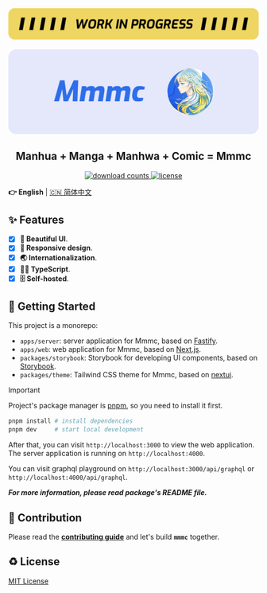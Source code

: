 <picture>
  <img alt="WIP" src="./assets/WIP.png">
</picture>

<br/>
<br/>

<picture>
  <source media="(prefers-color-scheme: dark)" srcset="./assets/banner-dark.png">
  <img alt="Mmmc Banner" src="./assets/banner-light.png">
</picture>

<h2 align="center">Manhua + Manga + Manhwa + Comic = Mmmc</h2>

<p align="center">
  <a href="https://github.com/blackcater-labs/mmmc">
   <img src="https://img.shields.io/github/downloads/blackcater-labs/mmmc/total?color=%23dedede&logoColor=%23333333&style=for-the-badge" alt="download counts" />
  </a>
  <a href="https://github.com/blackcater-labs/mdx-rs/blob/main/LICENSE">
    <img src="https://img.shields.io/github/license/blackcater-labs/mmmc?style=for-the-badge&color=%23dedede&logoColor=%23333333" alt="license" />
  </a>
</p>

**👉 English** | [🇨🇳 简体中文](./README.zh-CN.md)

## ✨ Features

- [x] **🌈 Beautiful UI**.
- [x] **📱 Responsive design**.
- [x] **🌏 Internationalization**.
- [x] **🧑‍💻 TypeScript**.
- [x] **🗄️ Self-hosted**.

## 👋 Getting Started

This project is a monorepo:

- `apps/server`: server application for Mmmc, based on [Fastify](https://www.fastify.io/).
- `apps/web`: web application for Mmmc, based on [Next.js](https://nextjs.org/).
- `packages/storybook`: Storybook for developing UI components, based on [Storybook](https://storybook.js.org/).
- `packages/theme`: Tailwind CSS theme for Mmmc, based on [nextui](https://nextui.org/).

> [!IMPORTANT]
> Project's package manager is [pnpm](https://pnpm.io/), so you need to install it first.

```bash
pnpm install # install dependencies
pnpm dev     # start local development
```

After that, you can visit `http://localhost:3000` to view the web application. The server application is running on `http://localhost:4000`.

You can visit graphql playground on `http://localhost:3000/api/graphql` or `http://localhost:4000/api/graphql`.

***For more information, please read package's README file.***

## 🤝 Contribution

Please read the **[contributing guide](./docs/Contributing%20Guide.md)** and let's build **`mmmc`** together.

## ♻️ License

[MIT License](./LICENSE)
